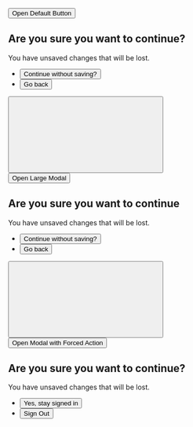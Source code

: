   <div class="margin-y-3">
  <button id="btn1" class="usa-button">Open Default Button</button>
  <div id="modal_1" class="modal">
    <!-- Modal content -->
    <div class="usa-modal__content">
      <div class="usa-modal__main">
        <h2 class="usa-modal__heading">Are you sure you want to continue?</h2>
        <div class="usa-prose">
          <p>You have unsaved changes that will be lost.</p>
        </div>
        <div class="usa-modal__footer">
          <ul class="usa-button-group">
            <li class="usa-button-group__item">
              <button type="button" class="usa-button" id="close_btn_1">
                Continue without saving?
              </button>
            </li>
            <li class="usa-button-group__item">
              <button type="button" class="usa-button usa-button--unstyled padding-105 text-center" id="back_1">
                Go back
              </button>
            </li>
          </ul>
        </div>
      </div>
      <button class="usa-button usa-modal__close" id="close1">
        <svg class="usa-icon" aria-hidden="true" focusable="false" role="img">
          <use xlink:href="/assets/img/sprite.svg#close"></use>
        </svg>
      </button>
    </div>
  </div>
</div>

  <div class="margin-y-3">
    <button id="btn2" class="usa-button">Open Large Modal</button>
    <div id="modal_2" class="modal modal__large">
      <!-- Modal content -->
      <div class="usa-modal__content">
        <div class="usa-modal__main">
          <h2 class="usa-modal__heading">Are you sure you want to continue</h2>
          <div class="usa-prose">
            <p>You have unsaved changes that will be lost.</p>
          </div>
          <div class="usa-modal__footer">
            <ul class="usa-button-group">
              <li class="usa-button-group__item">
                <button type="button" class="usa-button" id="close_btn_2">
                  Continue without saving?
                </button>
              </li>
              <li class="usa-button-group__item">
                <button type="button" class="usa-button usa-button--unstyled padding-105 text-center" id="back_2">
                  Go back
                </button>
              </li>
            </ul>
          </div>
        </div>
        <button class="usa-button usa-modal__close" id="close2">
          <svg class="usa-icon" aria-hidden="true" focusable="false" role="img">
            <use xlink:href="/assets/img/sprite.svg#close"></use>
          </svg>
        </button>
      </div>
    </div>
</div>

  <div class="margin-y-3">
    <button id="btn3" class="usa-button">Open Modal with Forced Action</button>
    <div id="modal_3" class="modal">
      <!-- Modal content -->
      <div class="usa-modal__content">
        <div class="usa-modal__main">
          <h2 class="usa-modal__heading">Are you sure you want to continue?</h2>
          <div class="usa-prose">
            <p>You have unsaved changes that will be lost.</p>
          </div>
          <div class="usa-modal__footer">
            <ul class="usa-button-group">
              <li class="usa-button-group__item">
                <button type="button" class="usa-button" id="close_btn_3">
                  Yes, stay signed in
                </button>
              </li>
              <li class="usa-button-group__item">
                <button type="button" class="usa-button usa-button--unstyled padding-105 text-center" id="back_3">
                  Sign Out
                </button>
              </li>
            </ul>
          </div>
        </div>
      </div>
    </div>

</div>

<!--JS for modals-->
<script>
  // Get the modal
  var modal_1 = document.getElementById("modal_1");
  var modal_2 = document.getElementById("modal_2");
  var modal_3 = document.getElementById("modal_3");
  
  // Get the button that opens the modal
  var btn1 = document.getElementById("btn1");
  var btn2 = document.getElementById("btn2");
  var btn3 = document.getElementById("btn3");
  
  // Get the "x" button that closes the modal
  var btn_close1 = document.getElementsByClassName("usa-modal__close")[0];
  var btn_close = document.getElementById("close2");
  
  // Get the "Continue w/out saving" button that closes the modal
  var close_btn_1 = document.getElementById("close_btn_1");
  var close_btn_2 = document.getElementById("close_btn_2");
  // Button says "Yes, stay signed in"
  var close_btn_3 = document.getElementById("close_btn_3");
  
  // Get the "Back" button that closes the modal
  var back_1 = document.getElementById("back_1");
  var back_2 = document.getElementById("back_2");
  //Button says "Sign Out"
  var back_3 = document.getElementById("back_3");
  
  // When the user clicks the button, open the modal 
  btn1.onclick = function() {
    modal_1.style.display = "flex";
  }
  
  btn2.onclick = function(){
    modal_2.style.display = "flex";
  }
  
  btn3.onclick = function(){
    modal_3.style.display = "flex";
  }
  
  // When the user clicks on "Continue without saving", close the modal
  close_btn_1.onclick = function(){
    modal_1.style.display = "none";
  }
  close_btn_2.onclick = function(){
    modal_2.style.display = "none";
  }
  close_btn_3.onclick = function(){
    modal_3.style.display = "none";
  }
  
  // When the user clicks on "Back", close the modal
  back_1.onclick = function(){
    modal_1.style.display = "none";
  }
  back_2.onclick = function(){
    modal_2.style.display = "none";
  }
  back_3.onclick = function(){
    modal_3.style.display = "none";
  }
  
  // When the user clicks on (x), close the modal
  btn_close1.onclick = function() {
    modal_1.style.display = "none";
  }
  btn_close.onclick = function(){
    modal_2.style.display = "none";
  }
  
  </script>